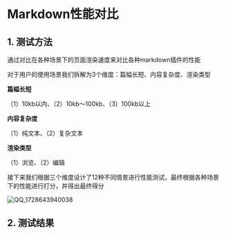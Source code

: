 # Markdown性能对比

## 1. 测试方法

通过对比在各种场景下的页面渲染速度来对比各种markdown插件的性能

对于用户的使用场景我们拆解为3个维度：篇幅长短、内容复杂度、渲染类型

**篇幅长短**

（1）10kb以内、（2）10kb～100kb、（3）100kb以上

**内容复杂度**

（1）纯文本、（2）复杂文本  

**渲染类型**

（1）浏览、（2）编辑

接下来我们根据三个维度设计了12种不同情景进行性能测试，最终根据各种场景下的性能进行打分，并得出最终得分

![QQ_1728643940038](/var/folders/ml/lk49gg8j6014rvxf71p5djd00000gn/T/com.tencent.qq/QQ_1728643940038.png)





## 2. 测试结果


